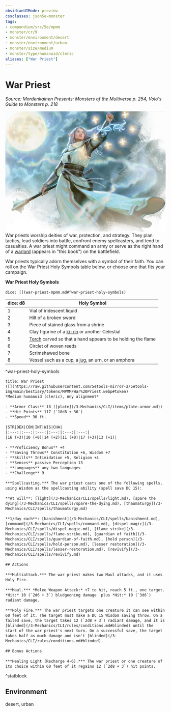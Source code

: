 ```yaml
---
obsidianUIMode: preview
cssclasses: json5e-monster
tags:
- compendium/src/5e/mpmm
- monster/cr/9
- monster/environment/desert
- monster/environment/urban
- monster/size/medium
- monster/type/humanoid/cleric
aliases: ["War Priest"]
---
```

# War Priest
*Source: Mordenkainen Presents: Monsters of the Multiverse p. 254, Volo's Guide to Monsters p. 218*  

![](https://raw.githubusercontent.com/5etools-mirror-2/5etools-img/main/bestiary/MPMM/War%20Priest.webp#right)  
War priests worship deities of war, protection, and strategy. They plan tactics, lead soldiers into battle, confront enemy spellcasters, and tend to casualties. A war priest might command an army or serve as the right hand of a [warlord](/3-Mechanics/CLI/bestiary/humanoid/warlord-mpmm.md) (appears in "this book") on the battlefield.

War priests typically adorn themselves with a symbol of their faith. You can roll on the War Priest Holy Symbols table below, or choose one that fits your campaign.

**War Priest Holy Symbols**

`dice: [](war-priest-mpmm.md#^war-priest-holy-symbols)`

| dice: d8 | Holy Symbol |
|----------|-------------|
| 1 | Vial of iridescent liquid |
| 2 | Hilt of a broken sword |
| 3 | Piece of stained glass from a shrine |
| 4 | Clay figurine of a [ki-rin](/3-Mechanics/CLI/bestiary/celestial/ki-rin-mpmm.md) or another Celestial |
| 5 | [Torch](/3-Mechanics/CLI/items/torch.md) carved so that a hand appears to be holding the flame |
| 6 | Circlet of woven reeds |
| 7 | Scrimshawed bone |
| 8 | Vessel such as a cup, a [jug](/3-Mechanics/CLI/items/jug.md), an urn, or an amphora |
^war-priest-holy-symbols


```ad-statblock
title: War Priest
![](https://raw.githubusercontent.com/5etools-mirror-2/5etools-img/main/bestiary/tokens/MPMM/War%20Priest.webp#token)
*Medium humanoid (cleric), Any alignment*

- **Armor Class** 18 ([plate](/3-Mechanics/CLI/items/plate-armor.md))
- **Hit Points** 117 (`18d8 + 36`) 
- **Speed** 30 ft.

|STR|DEX|CON|INT|WIS|CHA|
|:---:|:---:|:---:|:---:|:---:|:---:|
|16 (+3)|10 (+0)|14 (+2)|11 (+0)|17 (+3)|13 (+1)|

- **Proficiency Bonus** +4
- **Saving Throws** Constitution +6, Wisdom +7
- **Skills** Intimidation +5, Religion +4
- **Senses** passive Perception 13
- **Languages** any two languages
- **Challenge** 9

***Spellcasting.*** The war priest casts one of the following spells, using Wisdom as the spellcasting ability (spell save DC 15):

**At will**: [light](/3-Mechanics/CLI/spells/light.md), [spare the dying](/3-Mechanics/CLI/spells/spare-the-dying.md), [thaumaturgy](/3-Mechanics/CLI/spells/thaumaturgy.md)

**1/day each**: [banishment](/3-Mechanics/CLI/spells/banishment.md), [command](/3-Mechanics/CLI/spells/command.md), [dispel magic](/3-Mechanics/CLI/spells/dispel-magic.md), [flame strike](/3-Mechanics/CLI/spells/flame-strike.md), [guardian of faith](/3-Mechanics/CLI/spells/guardian-of-faith.md), [hold person](/3-Mechanics/CLI/spells/hold-person.md), [lesser restoration](/3-Mechanics/CLI/spells/lesser-restoration.md), [revivify](/3-Mechanics/CLI/spells/revivify.md)

## Actions

***Multiattack.*** The war priest makes two Maul attacks, and it uses Holy Fire.

***Maul.*** *Melee Weapon Attack:* +7 to hit, reach 5 ft., one target. *Hit:* 10 (`2d6 + 3`) bludgeoning damage  plus *Hit:* 10 (`3d6`) radiant damage.

***Holy Fire.*** The war priest targets one creature it can see within 60 feet of it. The target must make a DC 15 Wisdom saving throw. On a failed save, the target takes 12 (`2d8 + 3`) radiant damage, and it is [blinded](/3-Mechanics/CLI/rules/conditions.md#blinded) until the start of the war priest's next turn. On a successful save, the target takes half as much damage and isn't [blinded](/3-Mechanics/CLI/rules/conditions.md#blinded).

## Bonus Actions

***Healing Light (Recharge 4-6).*** The war priest or one creature of its choice within 60 feet of it regains 12 (`2d8 + 3`) hit points.
```
^statblock

## Environment

desert, urban